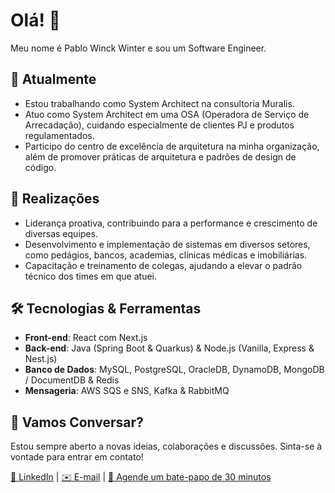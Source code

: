 # Olá! 👋

Meu nome é Pablo Winck Winter e sou um Software Engineer.

## 🌱 Atualmente
- Estou trabalhando como System Architect na consultoria Muralis.
- Atuo como System Architect em uma OSA (Operadora de Serviço de Arrecadação), cuidando especialmente de clientes PJ e produtos regulamentados.
- Participo do centro de excelência de arquitetura na minha organização, além de promover práticas de arquitetura e padrões de design de código.

## 🌟 Realizações
- Liderança proativa, contribuindo para a performance e crescimento de diversas equipes.
- Desenvolvimento e implementação de sistemas em diversos setores, como pedágios, bancos, academias, clínicas médicas e imobiliárias.
- Capacitação e treinamento de colegas, ajudando a elevar o padrão técnico dos times em que atuei.

## 🛠️ Tecnologias & Ferramentas
- **Front-end**: React com Next.js
- **Back-end**: Java (Spring Boot & Quarkus) & Node.js (Vanilla, Express & Nest.js)
- **Banco de Dados**: MySQL, PostgreSQL, OracleDB, DynamoDB, MongoDB / DocumentDB & Redis
- **Mensageria**: AWS SQS e SNS, Kafka & RabbitMQ

## 💬 Vamos Conversar?
Estou sempre aberto a novas ideias, colaborações e discussões. Sinta-se à vontade para entrar em contato!

[🔗 LinkedIn](https://www.linkedin.com/in/pablowinck/) | [✉️ E-mail](mailto:contato@pablowinter.com.br) | [📅 Agende um bate-papo de 30 minutos](https://calendly.com/pablowinck123/30min)
